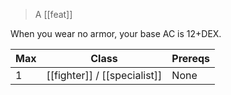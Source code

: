 > A [[feat]]

When you wear no armor, your base AC is 12+DEX.

| Max | Class                        | Prereqs |
| --- | ---------------------------- | ------- |
| 1   | [[fighter]] / [[specialist]] | None    |
